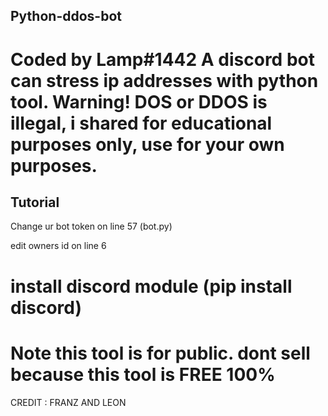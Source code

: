 Python-ddos-bot
---
Coded by Lamp#1442 A discord bot can stress ip addresses with python tool. Warning! DOS or DDOS is illegal, i shared for educational purposes only, use for your own purposes.
=======================

Tutorial
-----
Change ur bot token on line 57 (bot.py)

edit owners id on line 6

install discord module (pip install discord)
=============
Note
this tool is for public. dont sell because this tool is FREE 100%
=====================
CREDIT : FRANZ AND LEON
